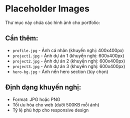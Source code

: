 # Placeholder Images

Thư mục này chứa các hình ảnh cho portfolio:

## Cần thêm:

- `profile.jpg` - Ảnh cá nhân (khuyến nghị: 400x400px)
- `project1.jpg` - Ảnh dự án 1 (khuyến nghị: 600x400px)
- `project2.jpg` - Ảnh dự án 2 (khuyến nghị: 600x400px)
- `project3.jpg` - Ảnh dự án 3 (khuyến nghị: 600x400px)
- `hero-bg.jpg` - Ảnh nền hero section (tùy chọn)

## Định dạng khuyến nghị:

- Format: JPG hoặc PNG
- Tối ưu hóa cho web (dưới 500KB mỗi ảnh)
- Tỷ lệ phù hợp cho responsive design
